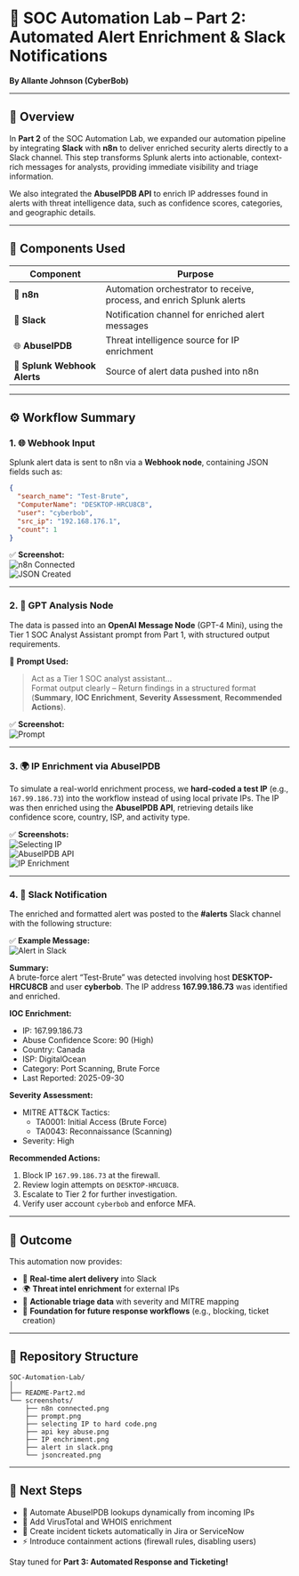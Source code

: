 # 🧠 SOC Automation Lab – Part 2: Automated Alert Enrichment & Slack Notifications
**By Allante Johnson (CyberBob)**

---

## 🧭 Overview
In **Part 2** of the SOC Automation Lab, we expanded our automation pipeline by integrating **Slack** with **n8n** to deliver enriched security alerts directly to a Slack channel. This step transforms Splunk alerts into actionable, context-rich messages for analysts, providing immediate visibility and triage information.

We also integrated the **AbuseIPDB API** to enrich IP addresses found in alerts with threat intelligence data, such as confidence scores, categories, and geographic details.

---

## 🧰 Components Used
| Component | Purpose |
|-----------|----------|
| 🧠 **n8n** | Automation orchestrator to receive, process, and enrich Splunk alerts |
| 💬 **Slack** | Notification channel for enriched alert messages |
| 🌐 **AbuseIPDB** | Threat intelligence source for IP enrichment |
| 🧾 **Splunk Webhook Alerts** | Source of alert data pushed into n8n |

---

## ⚙️ Workflow Summary

### 1. 🌐 **Webhook Input**
Splunk alert data is sent to n8n via a **Webhook node**, containing JSON fields such as:
```json
{
  "search_name": "Test-Brute",
  "ComputerName": "DESKTOP-HRCU8CB",
  "user": "cyberbob",
  "src_ip": "192.168.176.1",
  "count": 1
}
```

✅ **Screenshot:**  
![n8n Connected](./screenshots/n8n%20connected.png)  
![JSON Created](./screenshots/jsoncreated.png)

---

### 2. 🤖 **GPT Analysis Node**
The data is passed into an **OpenAI Message Node** (GPT-4 Mini), using the Tier 1 SOC Analyst Assistant prompt from Part 1, with structured output requirements.

🧠 **Prompt Used:**
> Act as a Tier 1 SOC analyst assistant...  
> Format output clearly – Return findings in a structured format (**Summary**, **IOC Enrichment**, **Severity Assessment**, **Recommended Actions**).

✅ **Screenshot:**  
![Prompt](./screenshots/prompt.png)

---

### 3. 🌍 **IP Enrichment via AbuseIPDB**
To simulate a real-world enrichment process, we **hard-coded a test IP** (e.g., `167.99.186.73`) into the workflow instead of using local private IPs. The IP was then enriched using the **AbuseIPDB API**, retrieving details like confidence score, country, ISP, and activity type.

✅ **Screenshots:**  
![Selecting IP](./screenshots/selecting%20IP%20to%20hard%20code.png)  
![AbuseIPDB API](./screenshots/api%20key%20abuse.png)  
![IP Enrichment](./screenshots/IP%20enchriment.png)

---

### 4. 💬 **Slack Notification**
The enriched and formatted alert was posted to the **#alerts** Slack channel with the following structure:

✅ **Example Message:**  
![Alert in Slack](./screenshots/alert%20in%20slack.png)

**Summary:**  
A brute-force alert “Test-Brute” was detected involving host **DESKTOP-HRCU8CB** and user **cyberbob**. The IP address **167.99.186.73** was identified and enriched.

**IOC Enrichment:**  
- IP: 167.99.186.73  
- Abuse Confidence Score: 90 (High)  
- Country: Canada  
- ISP: DigitalOcean  
- Category: Port Scanning, Brute Force  
- Last Reported: 2025-09-30

**Severity Assessment:**  
- MITRE ATT&CK Tactics:  
  - TA0001: Initial Access (Brute Force)  
  - TA0043: Reconnaissance (Scanning)  
- Severity: High  

**Recommended Actions:**  
1. Block IP `167.99.186.73` at the firewall.  
2. Review login attempts on `DESKTOP-HRCU8CB`.  
3. Escalate to Tier 2 for further investigation.  
4. Verify user account `cyberbob` and enforce MFA.  

---

## 🧠 Outcome
This automation now provides:
- 🚨 **Real-time alert delivery** into Slack  
- 🌍 **Threat intel enrichment** for external IPs  
- 🧱 **Actionable triage data** with severity and MITRE mapping  
- 🧩 **Foundation for future response workflows** (e.g., blocking, ticket creation)

---

## 📂 Repository Structure
```
SOC-Automation-Lab/
│
├── README-Part2.md
└── screenshots/
    ├── n8n connected.png
    ├── prompt.png
    ├── selecting IP to hard code.png
    ├── api key abuse.png
    ├── IP enchriment.png
    ├── alert in slack.png
    └── jsoncreated.png
```

---

## 🚀 Next Steps
- 🧠 Automate AbuseIPDB lookups dynamically from incoming IPs  
- 🧰 Add VirusTotal and WHOIS enrichment  
- 📣 Create incident tickets automatically in Jira or ServiceNow  
- ⚡ Introduce containment actions (firewall rules, disabling users)

Stay tuned for **Part 3: Automated Response and Ticketing!**
